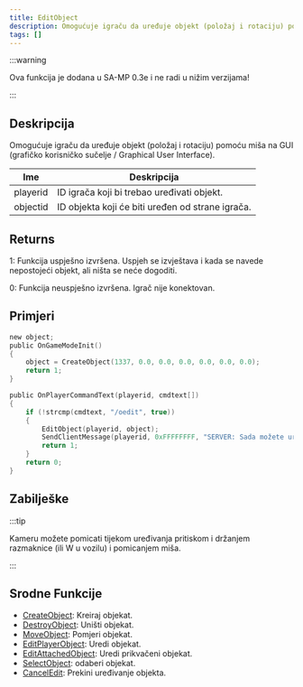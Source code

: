 ```yaml
---
title: EditObject
description: Omogućuje igraču da uređuje objekt (položaj i rotaciju) pomoću miša na GUI (grafičko korisničko sučelje / Graphical User Interface).
tags: []
---
```


:::warning

Ova funkcija je dodana u SA-MP 0.3e i ne radi u nižim verzijama!

:::

## Deskripcija

Omogućuje igraču da uređuje objekt (položaj i rotaciju) pomoću miša na GUI (grafičko korisničko sučelje / Graphical User Interface).

| Ime      | Deskripcija                                      |
| -------- | ------------------------------------------------ |
| playerid | ID igrača koji bi trebao uređivati ​​objekt.     |
| objectid | ID objekta koji će biti uređen od strane igrača. |

## Returns

1: Funkcija uspješno izvršena. Uspjeh se izvještava i kada se navede nepostojeći objekt, ali ništa se neće dogoditi.

0: Funkcija neuspješno izvršena. Igrač nije konektovan.

## Primjeri

```c
new object;
public OnGameModeInit()
{
    object = CreateObject(1337, 0.0, 0.0, 0.0, 0.0, 0.0, 0.0);
    return 1;
}

public OnPlayerCommandText(playerid, cmdtext[])
{
    if (!strcmp(cmdtext, "/oedit", true))
    {
        EditObject(playerid, object);
        SendClientMessage(playerid, 0xFFFFFFFF, "SERVER: Sada možete uređivati objekte!");
        return 1;
    }
    return 0;
}
```

## Zabilješke

:::tip

Kameru možete pomicati tijekom uređivanja pritiskom i držanjem razmaknice (ili W u vozilu) i pomicanjem miša.

:::

## Srodne Funkcije

- [CreateObject](CreateObject): Kreiraj objekat.
- [DestroyObject](DestroyObject): Uništi objekat.
- [MoveObject](MoveObject): Pomjeri objekat.
- [EditPlayerObject](EditPlayerObject): Uredi objekat.
- [EditAttachedObject](EditAttachedObject): Uredi prikvačeni objekat.
- [SelectObject](SelectObject): odaberi objekat.
- [CancelEdit](CancelEdit): Prekini uređivanje objekta.
